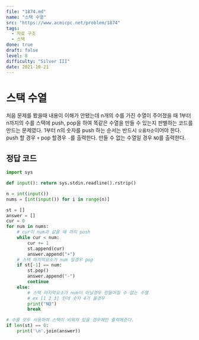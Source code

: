 ```yaml
---
file: "1874.md"
name: "스택 수열"
src: "https://www.acmicpc.net/problem/1874"
tags: 
  - 자료 구조
  - 스택
done: true
draft: false
level: 8
difficulty: "Silver III"
date: 2021-10-21
---
```


# 스택 수열

처음 문제를 봤을때 내용이 이해가 안됐는데 n개의 수를 가진 수열이 주어졌을 때 1부터 n까지의 수를 스택에 push, pop을 하여 똑같은 수열을 만들 수 있는지 판별하는 코드를 만드는 문제였다. 1부터 n의 숫자를 push 하는 순서는 반드시 `오름차순`이어야 한다. push 할 경우 `+` pop 할경우 `-`를 출력한다. 만들 수 없는 수열일 경우 `NO`를 출력한다.

## 정답 코드

```python
import sys

def input(): return sys.stdin.readline().rstrip()

n = int(input())
nums = [int(input()) for i in range(n)]

st = []
answer = []
cur = 0
for num in nums:
    # cur이 num과 같을 때 까지 push
    while cur < num:
        cur += 1
        st.append(cur)
        answer.append("+")
    # 스택 마지막요소가 num 일경우 pop
    if st[-1] == num:
        st.pop()
        answer.append("-")
        continue
    else:
        # 스택 마지막요소가 num이 아닐경우 만들어질 수 없는 수열
        # ex [1 2 3] 인데 숫자 4가 올경우
        print("NO")
        break

# 수를 모두 사용하여 스택이 비워져 있을 경우에만 출력해준다.
if len(st) == 0:
    print('\n'.join(answer)) 
```
